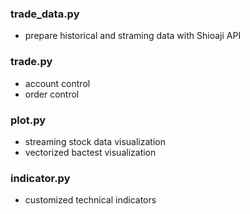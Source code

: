 ### trade_data.py
* prepare historical and straming data with Shioaji API

### trade.py
* account control
* order control

### plot.py
* streaming stock data visualization
* vectorized bactest visualization

### indicator.py
* customized technical indicators
